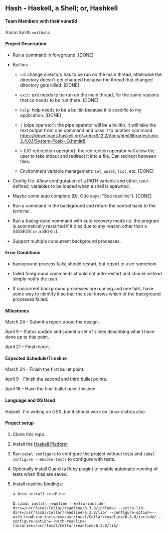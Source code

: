 ## Hash - Haskell, a Shell; or, Hashkell

#### Team Members with their vunetid

Aaron Smith `smithah4`

#### Project Description

- Run a command in foreground. [DONE]

- Builtins

  - `cd`: change directory has to be run on the main thread, otherwise the
    directory doesn't get changed because the thread that changed directory
    gets killed. [DONE]

  - `exit`: exit needs to be run on the main thread, for the same reasons that
    cd needs to be run there. [DONE]

  - `help`: help needs to be a builtin because it is specific to my
    application. [DONE]

  - `|` (pipe operator): the pipe operator will be a builtin. It will take the
    text output from one command and pass it to another command.
    https://downloads.haskell.org/~ghc/6.12.2/docs/html/libraries/unix-2.4.0.1/System-Posix-IO.html#8

  - `>` (I/O redirection operator): the redirection operator will allow the
    user to take stdout and redirect it into a file. Can redirect between
    files.

  - Environment variable management: `set`, `unset`, `list`, etc. [DONE]

- Config file: Allow configuration of a PATH variable and other, user-defined,
  variables to be loaded when a shell is spawned. 

- Maybe some auto complete (Dr. Otte says: "See readline"). [DONE]

- Run a command in the background and return the control back to the terminal.

- Run a background command with auto recovery mode i.e. the program is
  automatically restarted if it dies due to any reason other than a SIGSEGV or
  a SIGKILL.

- Support multiple concurrent background processes.

#### Error Conditions

- background process fails; should restart, but report to user somehow.

- failed foreground commands should not auto-restart and should instead simply
  notify the user.

- If concurrent background processes are running and one fails, have some way
  to identify it so that the user knows which of the background processes
  failed. 

#### Milestones

March 24 – Submit a report about the design.

April 9 – Status update and submit a set of slides describing what I have done
up to this point.

April 21 – Final report.

#### Expected Schedule/Timeline

March 24 - Finish the first bullet point.

April 9 - Finish the second and third bullet points.

April 18 - Have the final bullet point finished.

#### Language and OS Used

Haskell. I'm writing on OSX, but it should work on Linux distros also.

#### Project setup

1. Clone this repo.

2. Install the [Haskell Platform](https://www.haskell.org/platform/)

3. Run `cabal configure` to configure the project without tests and `cabal
   configure --enable-tests` to configure with tests.

4. Optionally install Guard (a Ruby plugin) to enable automatic running of
   tests when files are saved.

5. Install readline bindings: 

    a. `brew install readline`

    b. `cabal install readline
    --extra-include-dirs=/usr/local/Cellar/readline/6.3.8/include/
    --extra-lib-dirs=/usr/local/Cellar/readline/6.3.8/lib/
    --configure-option=--with-readline-includes=/usr/local/Cellar/readline/6.3.8/include/
    --configure-option=--with-readline-libraries=/usr/local/Cellar/readline/6.3.8/lib/`

